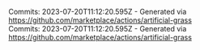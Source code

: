 Commits: 2023-07-20T11:12:20.595Z - Generated via https://github.com/marketplace/actions/artificial-grass
<br>
Commits: 2023-07-20T11:12:20.595Z - Generated via https://github.com/marketplace/actions/artificial-grass
<br>
